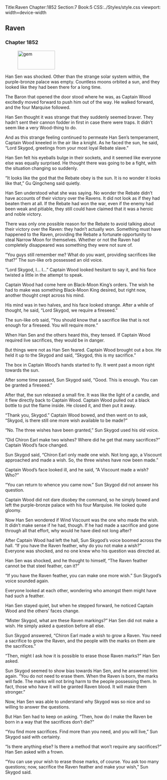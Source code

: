 Title:Raven 
Chapter:1852 
Section:7 
Book:5 
CSS:../Styles/style.css 
viewport: width=device-width
  
## Raven
### Chapter 1852 
<figure>
	<img src="../Images/gem.gif" alt="gem" id="gem" width="120" height="60" />
</figure>
  

  
  Han Sen was shocked. Other than the strange solar system within, the purple-bronze palace was empty. Countless moons orbited a sun, and they looked like they had been there for a long time.

The Baron that opened the door stood where he was, as Captain Wood excitedly moved forward to push him out of the way. He walked forward, and the four Marquise followed.

Han Sen thought it was strange that they suddenly seemed braver. They hadn’t sent their cannon fodder in first in case there were traps. It didn’t seem like a very Wood-thing to do.

And as this strange feeling continued to permeate Han Sen’s temperament, Captain Wood kneeled in the air like a knight. As he faced the sun, he said, “Lord Skygod, greetings from your most loyal Rebate slave.”

Han Sen felt his eyeballs bulge in their sockets, and it seemed like everyone else was equally surprised. He thought there was going to be a fight, with the situation changing so suddenly.

“It looks like the god that the Rebate obey is the sun. It is no wonder it looks like that,” Gu Qingcheng said quietly.

Han Sen understood what she was saying. No wonder the Rebate didn’t have accounts of their victory over the Ravens. It did not look as if they had beaten them at all. If the Rebate had won the war, even if the enemy had been weak and pitiable, they still could have claimed that it was a heroic and noble victory.

There was only one possible reason for the Rebate to avoid talking about their victory over the Raven: they hadn’t actually won. Something must have happened to the Raven, providing the Rebate a fortunate opportunity to steal Narrow Moon for themselves. Whether or not the Raven had completely disappeared was something they were not sure of.

“You guys still remember me? What do you want, providing sacrifices like that?” The sun-like orb possessed an old voice.

“Lord Skygod, I… I…” Captain Wood looked hesitant to say it, and his face twisted a little in the attempt to speak.

Captain Wood had come here on Black-Moon King’s orders. The wish he had to make was something Black-Moon King desired, but right now, another thought crept across his mind.

His mind was in two halves, and his face looked strange. After a while of thought, he said, “Lord Skygod, we require a fireseed.”

The sun-like orb said, “You should know that a sacrifice like that is not enough for a fireseed. You will require more.”

When Han Sen and the others heard this, they tensed. If Captain Wood required live sacrifices, they would be in danger.

But things were not as Han Sen feared. Captain Wood brought out a box. He held it up to the Skygod and said, “Skygod, this is my sacrifice.”

The box in Captain Wood’s hands started to fly. It went past a moon right towards the sun.

After some time passed, Sun Skygod said, “Good. This is enough. You can be granted a fireseed.”

After that, the sun released a small fire. It was like the light of a candle, and it flew directly back to Captain Wood. Captain Wood pulled out a black bottle to put the flame inside. He closed it, and then put it away.

“Thank you, Skygod.” Captain Wood bowed, and then went on to ask, “Skygod, is there still one more wish available to be made?”

“No. The three wishes have been granted,” Sun Skygod used his old voice.

“Did Chiron Earl make two wishes? Where did he get that many sacrifices?” Captain Wood’s face changed.

Sun Skygod said, “Chiron Earl only made one wish. Not long ago, a Viscount approached and made a wish. So, the three wishes have now been made.”

Captain Wood’s face looked ill, and he said, “A Viscount made a wish? Who?”

“You can return to whence you came now.” Sun Skygod did not answer his question.

Captain Wood did not dare disobey the command, so he simply bowed and left the purple-bronze palace with his four Marquise. He looked quite gloomy.

Now Han Sen wondered if Wind Viscount was the one who made the wish. It didn’t make sense if he had, though. If he had made a sacrifice and gone through all that effort, why would he have died not long after?

After Captain Wood had left the hall, Sun Skygod’s voice boomed across the hall. “If you have the Raven feather, why do you not make a wish?” Everyone was shocked, and no one knew who his question was directed at.

Han Sen was shocked, and he thought to himself, “The Raven feather cannot be that steel feather, can it?”

“If you have the Raven feather, you can make one more wish.” Sun Skygod’s voice sounded again.

Everyone looked at each other, wondering who amongst them might have had such a feather.

Han Sen stayed quiet, but when he stepped forward, he noticed Captain Wood and the others’ faces change.

“Mister Skygod, what are these Raven markings?” Han Sen did not make a wish. He simply asked a question before all else.

Sun Skygod answered, “Chiron Earl made a wish to grow a Raven. You need a sacrifice to grow the Raven, and the people with the marks on them are the sacrifices.”

“Then, might I ask how it is possible to erase those Raven marks?” Han Sen asked.

Sun Skygod seemed to show bias towards Han Sen, and he answered him again. “You do not need to erase them. When the Raven is born, the marks will fade. The marks will not bring harm to the people possessing them. In fact, those who have it will be granted Raven blood. It will make them stronger.”

Now, Han Sen was able to understand why Skygod was so nice and so willing to answer the questions.

But Han Sen had to keep on asking. “Then, how do I make the Raven be born in a way that the sacrifices don’t die?”

“You find more sacrifices. Find more than you need, and you will live,” Sun Skygod said with certainty.

“Is there anything else? Is there a method that won’t require any sacrifices?” Han Sen asked with a frown.

“You can use your wish to erase those marks, of course. You ask too many questions; now, sacrifice the Raven feather and make your wish,” Sun Skygod said.
